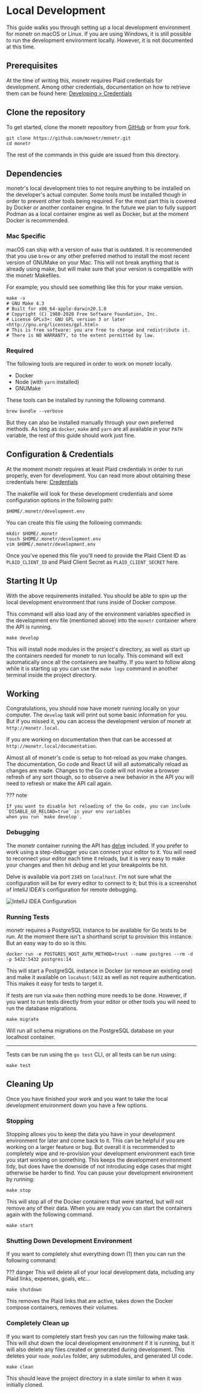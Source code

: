 # Local Development

This guide walks you through setting up a local development environment for monetr on macOS or Linux. If you are using
Windows, it is still possible to run the development environment locally. However, it is not documented at this time.

## Prerequisites

At the time of writing this, monetr requires Plaid credentials for development. Among other credentials, documentation
on how to retrieve them can be found here: [Developing > Credentials](credentials.md)

## Clone the repository

To get started, clone the monetr repository from [GitHub](https://github.com/monetr/monetr) or from your fork.

```shell title="Shell"
git clone https://github.com/monetr/monetr.git
cd monetr
```

The rest of the commands in this guide are issued from this directory.

## Dependencies

monetr's local development tries to not require anything to be installed on the developer's actual computer. Some tools
must be installed though in order to prevent other tools being required. For the most part this is covered by Docker or
another container engine. In the future we plan to fully support Podman as a local container engine as well as Docker,
but at the moment Docker is recommended.

### Mac Specific

macOS can ship with a version of `make` that is outdated. It is recommended that you use `brew` or any other preferred
method to install the most recent version of GNUMake on your Mac. This will not break anything that is already using
make, but will make sure that your version is compatible with the monetr Makefiles.

For example; you should see something like this for your make version.

```shell title="Shell"
make -v
# GNU Make 4.3
# Built for x86_64-apple-darwin20.1.0
# Copyright (C) 1988-2020 Free Software Foundation, Inc.
# License GPLv3+: GNU GPL version 3 or later <http://gnu.org/licenses/gpl.html>
# This is free software: you are free to change and redistribute it.
# There is NO WARRANTY, to the extent permitted by law.
```

### Required

The following tools are required in order to work on monetr locally.

- Docker
- Node (with `yarn` installed)
- GNUMake

These tools can be installed by running the following command.

```shell title="Shell"
brew bundle --verbose
```

But they can also be installed manually through your own preferred methods. As long as `docker`, `make` and `yarn` are
all available in your `PATH` variable, the rest of this guide should work just fine.

## Configuration & Credentials

At the moment monetr requires at least Plaid credentials in order to run properly, even for development. You can read
more about obtaining these credentials here: [Credentials](credentials.md)

The makefile will look for these development credentials and some configuration options in the following path:

```shell title="monetr development env file"
$HOME/.monetr/development.env
```

You can create this file using the following commands:

```shell title="Creating the development env file"
mkdir $HOME/.monetr
touch $HOME/.monetr/development.env
vim $HOME/.monetr/development.env
```

Once you've opened this file you'll need to provide the Plaid Client ID as `PLAID_CLIENT_ID` and Plaid Client Secret as
`PLAID_CLIENT_SECRET` here.

## Starting It Up

With the above requirements installed. You should be able to spin up the local development environment that runs inside
of Docker compose.

This command will also load any of the environment variables specified in the development env file (mentioned above) 
into the `monetr` container where the API is running.

```shell title="Shell"
make develop
```

This will install node modules in the project's directory, as well as start up the containers needed for monetr to run
locally. This command will exit automatically once all the containers are healthy. If you want to follow along while it
is starting up you can use the `make logs` command in another terminal inside the project directory.

## Working

Congratulations, you should now have monetr running locally on your computer. The `develop` task will print out some
basic information for you. But if you missed it, you can access the development version of monetr at `http://monetr.local`.

If you are working on documentation then that can be accessed at `http://monetr.local/documentation`.

Almost all of monetr's code is setup to hot-reload as you make changes. The documentation, Go code and React UI will all
automatically reload as changes are made. Changes to the Go code will not invoke a browser refresh of any sort though,
so to observe a new behavior in the API you will need to refresh or make the API call again.

??? note

    If you want to disable hot reloading of the Go code, you can include `DISABLE_GO_RELOAD=true` in your env variables
    when you run `make develop`.

### Debugging

The monetr container running the API has [delve](https://github.com/go-delve/delve) included. If you prefer to work
using a step-debugger you can connect your editor to it. You will need to reconnect your editor each time it reloads,
but it is very easy to make your changes and then hit _debug_ and let your breakpoints be hit.

Delve is available via port `2345` on `localhost`. I'm not sure what the configuration will be for every editor to
connect to it; but this is a screenshot of IntellJ IDEA's configuration for remote debugging.

![IntellJ IDEA Configuration](assets/IntellJ_IDEA_Go_Debugging.png)

### Running Tests

monetr requires a PostgreSQL instance to be available for Go tests to be run. At the moment there isn't a shorthand
script to provision this instance. But an easy way to do so is this:

```shell title="Shell"
docker run -e POSTGRES_HOST_AUTH_METHOD=trust --name postgres --rm -d -p 5432:5432 postgres:14
```

This will start a PostgreSQL instance in Docker (or remove an existing one) and make it available on `locahost:5432` as
well as not require authentication. This makes it easy for tests to target it.

If tests are run via `make` then nothing more needs to be done. However, if you want to run tests directly from your
editor or other tools you will need to run the database migrations.

```shell title="Shell"
make migrate
```

Will run all schema migrations on the PostgreSQL database on your localhost container.

---

Tests can be run using the `go test` CLI, or all tests can be run using:

```shell title="Shell"
make test
```

## Cleaning Up

Once you have finished your work and you want to take the local development environment down you have a few options.

### Stopping

Stopping allows you to keep the data you have in your development environment for later and come back to it. This can be
helpful if you are working on a larger feature or bug. But overall it is recommended to completely wipe and re-provision
your development environment each time you start working on something. This keeps the development environment tidy, but
does have the downside of not introducing edge cases that might otherwise be harder to find. You can pause your
development environment by running:

```shell title="Shell"
make stop
```

This will stop all of the Docker containers that were started, but will not remove any of their data. When you are ready
you can start the containers again with the following command.

```shell title="Shell"
make start
```

### Shutting Down Development Environment

If you want to completely shut everything down (1) then you can run the following command:

??? danger
    This will delete all of your local development data, including any Plaid links, expenses, goals, etc...

```shell title="Shell"
make shutdown
```

This removes the Plaid links that are active, takes down the Docker compose containers, removes their volumes.

### Completely Clean up

If you want to completely start fresh you can run the following make task. This will shut down the local development
environment if it is running, but it will also delete any files created or generated during development. This deletes
your `node_modules` folder, any submodules, and generated UI code.

```shell title="Shell"
make clean
```

This should leave the project directory in a state similar to when it was initially cloned.

